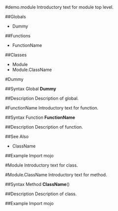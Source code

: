 #demo.module
Introductory text for module top level.

##Globals
- Dummy

##Functions
- FunctionName

##Classes
- Module
- Module.ClassName



#Dummy

##Syntax
Global **Dummy**

##Description
Description of global.



#FunctionName
Introductory text for function.

##Syntax
Function **FunctionName**

##Description
Description of function.

##See Also
- ClassName

##Example
	Import mojo



#Module
Introductory text for class.



#Module.ClassName
Introductory text for method.

##Syntax
Method **ClassName**()

##Description
Description of class.

##Example
	Import mojo
